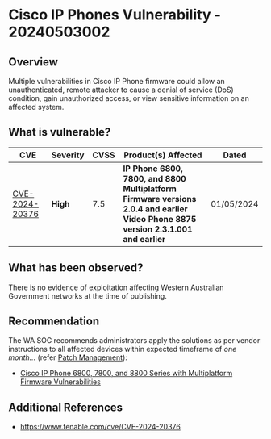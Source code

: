 # Cisco IP Phones Vulnerability - 20240503002

## Overview

Multiple vulnerabilities in Cisco IP Phone firmware could allow an unauthenticated, remote attacker to cause a denial of service (DoS) condition, gain unauthorized access, or view sensitive information on an affected system.

## What is vulnerable?

| CVE                                                               | Severity | CVSS | Product(s) Affected                                                                                                                          | Dated      |
| ----------------------------------------------------------------- | -------- | ---- | -------------------------------------------------------------------------------------------------------------------------------------------- | ---------- |
| [CVE-2024-20376](https://nvd.nist.gov/vuln/detail/CVE-2024-20376) | **High** | 7.5  | **IP Phone 6800, 7800, and 8800 Multiplatform Firmware versions 2.0.4 and earlier** </br> **Video Phone 8875 version 2.3.1.001 and earlier** | 01/05/2024 |

## What has been observed?

There is no evidence of exploitation affecting Western Australian Government networks at the time of publishing.

## Recommendation

The WA SOC recommends administrators apply the solutions as per vendor instructions to all affected devices within expected timeframe of *one month...* (refer [Patch Management](../guidelines/patch-management.md)):

- [Cisco IP Phone 6800, 7800, and 8800 Series with Multiplatform Firmware Vulnerabilities](https://sec.cloudapps.cisco.com/security/center/content/CiscoSecurityAdvisory/cisco-sa-ipphone-multi-vulns-cXAhCvS)

## Additional References

- https://www.tenable.com/cve/CVE-2024-20376
